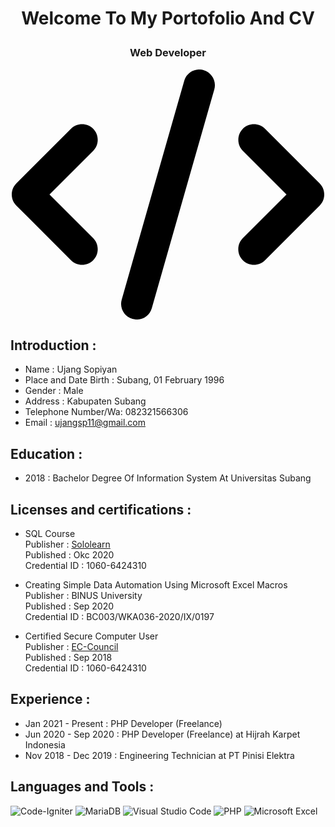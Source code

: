 # <p style="text-align: center;">Welcome To My Portofolio And CV</p>
### <p style="text-align: center;">Web Developer</p>

<p style="text-align: center;">
<svg width="500" height="400" xmlns="http://www.w3.org/2000/svg" viewBox="0 0 640 512"><!--! Font Awesome Pro 6.4.2 by @fontawesome - https://fontawesome.com License - https://fontawesome.com/license (Commercial License) Copyright 2023 Fonticons, Inc. --><path d="M392.8 1.2c-17-4.9-34.7 5-39.6 22l-128 448c-4.9 17 5 34.7 22 39.6s34.7-5 39.6-22l128-448c4.9-17-5-34.7-22-39.6zm80.6 120.1c-12.5 12.5-12.5 32.8 0 45.3L562.7 256l-89.4 89.4c-12.5 12.5-12.5 32.8 0 45.3s32.8 12.5 45.3 0l112-112c12.5-12.5 12.5-32.8 0-45.3l-112-112c-12.5-12.5-32.8-12.5-45.3 0zm-306.7 0c-12.5-12.5-32.8-12.5-45.3 0l-112 112c-12.5 12.5-12.5 32.8 0 45.3l112 112c12.5 12.5 32.8 12.5 45.3 0s12.5-32.8 0-45.3L77.3 256l89.4-89.4c12.5-12.5 12.5-32.8 0-45.3z"/></svg>
</p>

## Introduction :
* Name : Ujang Sopiyan
* Place and Date Birth : Subang, 01 February 1996
* Gender : Male
* Address : Kabupaten Subang
* Telephone Number/Wa: 082321566306
* Email : ujangsp11@gmail.com

## Education :
* 2018 : Bachelor Degree Of Information System At Universitas Subang

## Licenses and certifications :
* SQL Course\
Publisher : [Sololearn](https://www.sololearn.com/Certificate/1060-6424310/jpg/ "SQL Course")\
Published : Okc 2020\
Credential ID : 1060-6424310

* Creating Simple Data Automation Using Microsoft Excel Macros\
Publisher : BINUS University\
Published : Sep 2020\
Credential ID : BC003/WKA036-2020/IX/0197

* Certified Secure Computer User\
Publisher : [EC-Council](https://drive.google.com/drive/folders/15R8_5CI5q3LQmAs4AzGeuXhNhWqwXLbf/ "Certified Secure Computer User")\
Published : Sep 2018\
Credential ID : 1060-6424310

## Experience :
* Jan 2021 - Present : PHP Developer (Freelance)
* Jun 2020 - Sep 2020 : PHP Developer (Freelance) at Hijrah Karpet Indonesia
* Nov 2018 - Dec 2019 : Engineering Technician at PT Pinisi Elektra

## Languages and Tools :
![Code-Igniter](https://img.shields.io/badge/CodeIgniter-%23EF4223.svg?style=for-the-badge&logo=codeIgniter&logoColor=white)
![MariaDB](https://img.shields.io/badge/MariaDB-003545?style=for-the-badge&logo=mariadb&logoColor=white)
![Visual Studio Code](https://img.shields.io/badge/Visual%20Studio%20Code-0078d7.svg?style=for-the-badge&logo=visual-studio-code&logoColor=white)
![PHP](https://img.shields.io/badge/php-%23777BB4.svg?style=for-the-badge&logo=php&logoColor=white)
![Microsoft Excel](https://img.shields.io/badge/Microsoft_Excel-217346?style=for-the-badge&logo=microsoft-excel&logoColor=white)
